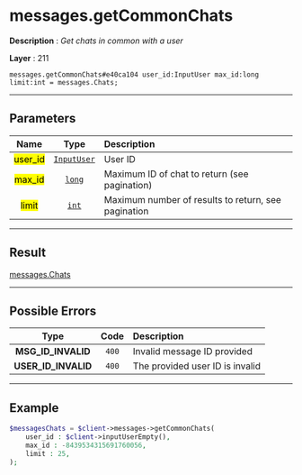 # messages.getCommonChats

**Description** : *Get chats in common with a user*

**Layer** : 211

```tl
messages.getCommonChats#e40ca104 user_id:InputUser max_id:long limit:int = messages.Chats;
```

---

## Parameters

| Name | Type | Description |
| :---: | :---: | :--- |
| <mark>user_id</mark> | [`InputUser`](type/InputUser) | User ID |
| <mark>max_id</mark> | [`long`](type/long) | Maximum ID of chat to return (see pagination) |
| <mark>limit</mark> | [`int`](type/int) | Maximum number of results to return, see pagination |

---

## Result

[messages.Chats](type/messages.Chats)

---

## Possible Errors

| Type | Code | Description |
| :---: | :---: | :--- |
| **MSG_ID_INVALID** | `400` | Invalid message ID provided |
| **USER_ID_INVALID** | `400` | The provided user ID is invalid |

---

## Example

```php
$messagesChats = $client->messages->getCommonChats(
	user_id : $client->inputUserEmpty(),
	max_id : -8439534315691760056,
	limit : 25,
);
```